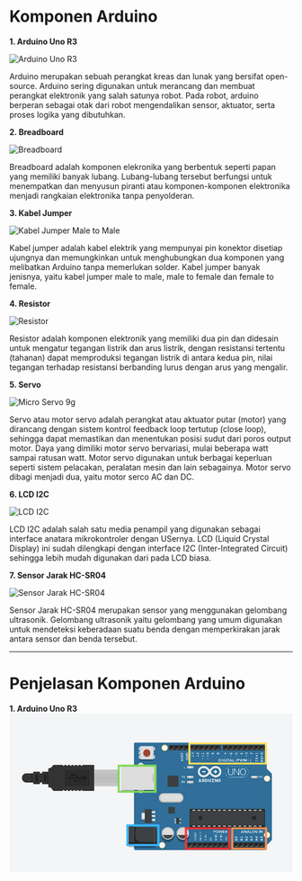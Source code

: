 # Komponen Arduino

**1. Arduino Uno R3**

![Arduino Uno R3](https://cdn.pixabay.com/photo/2014/09/10/23/44/integrated-circuit-441289_1280.jpg)

Arduino merupakan sebuah perangkat kreas dan lunak yang bersifat open-source. Arduino sering digunakan untuk merancang dan membuat perangkat elektronik yang salah satunya robot. Pada robot, arduino berperan sebagai otak dari robot mengendalikan sensor, aktuator, serta proses logika yang dibutuhkan.

**2. Breadboard**

![Breadboard](https://cdn-shop.adafruit.com/970x728/4539-03.jpg)

Breadboard adalah komponen elekronika yang berbentuk seperti papan yang memiliki banyak lubang. Lubang-lubang tersebut berfungsi untuk menempatkan dan menyusun piranti atau komponen-komponen elektronika menjadi rangkaian elektronika tanpa penyolderan.

**3. Kabel Jumper**

![Kabel Jumper Male to Male](https://blogger.googleusercontent.com/img/b/R29vZ2xl/AVvXsEj0WwBXz4eA8hSjtPsSaFB5rT6FIj2NZbC1xKpTKa38czXK61tjwFuCH7xxdRUAdVzU8Uqx2_f9BHsmJzYNFdLtvG_JuLzjDNs95f0x2LE8T3P5SGU3-il_OntZb9eK-_LiZhD7Ro0V9AlLDKJjHsqhZlhX6NJNiAlNFA-vqe-NjQIMU2vGDYcI8-Jg/s500/male%20to%20male.jpg)

Kabel jumper adalah kabel elektrik yang mempunyai pin konektor disetiap ujungnya dan memungkinkan untuk menghubungkan dua komponen yang melibatkan Arduino tanpa memerlukan solder. Kabel jumper banyak jenisnya, yaitu kabel jumper male to male, male to female dan female to female.

**4. Resistor**

![Resistor](https://blogger.googleusercontent.com/img/b/R29vZ2xl/AVvXsEgYgswCAN-MaOYNtnACfDuSMjKNCeyH6V1QEZJrvkHbpe6d8Zo567COM2JRfeDg-v3jyGSDEOV1FQe4ipOsIp3nF7c4fCShcQuKymg_8M_2W7Zh-cTvPUmeXkWhkFV2DBnmymmJtcM_Bt0/w320-h224/Electronic-Axial-Lead-Resistors-Array+%2528FILEminimizer%2529.jpg)

Resistor adalah komponen elektronik yang memiliki dua pin dan didesain untuk mengatur tegangan listrik dan arus listrik, dengan resistansi tertentu (tahanan) dapat memproduksi tegangan listrik di antara kedua pin, nilai tegangan terhadap resistansi berbanding lurus dengan arus yang mengalir.

**5. Servo**

![Micro Servo 9g](https://planetheli.com/image/cache/catalog/Product/Servo/SG-90-SG90-9g-Mirco-Servos-For-Futaba-Hitec-RC-2-800x500-0.JPG)

Servo atau motor servo adalah perangkat atau aktuator putar (motor) yang dirancang dengan sistem kontrol feedback loop tertutup (close loop), sehingga dapat memastikan dan menentukan posisi sudut dari poros output motor. Daya yang dimiliki motor servo bervariasi, mulai beberapa watt sampai ratusan watt. Motor servo digunakan untuk berbagai keperluan seperti sistem pelacakan, peralatan mesin dan lain sebagainya. Motor servo dibagi menjadi dua, yaitu motor serco AC dan DC. 

**6. LCD I2C**

![LCD I2C](https://blogger.googleusercontent.com/img/b/R29vZ2xl/AVvXsEh0rOsbnPj25SIX2N0B25BVcKMiaDFOgfVN6aSN2wPXiSAXC7UiuJV2B8CDYTT4C2XsoGSTIs1xY2wpEgwu08uXUwh7OcUjtaGDTuh1JiXnBXP9IalmmxUf2Z68xSZrRjmg8tX72CD1GZ5o/s320/8119219_b2f5dd90-e31c-4945-b529-1b408c0f3142_640_572%2527%2527.jpg)

LCD I2C adalah salah satu media penampil yang digunakan sebagai interface anatara mikrokontroler dengan USernya. LCD (Liquid Crystal Display) ini sudah dilengkapi dengan interface I2C (Inter-Integrated Circuit) sehingga lebih mudah digunakan dari pada LCD biasa.

**7. Sensor Jarak HC-SR04**

![Sensor Jarak HC-SR04](https://blogger.googleusercontent.com/img/b/R29vZ2xl/AVvXsEh7FTK0RCMiMrBNrnh19Clw1AtqnYTH9Vbm-hK4e0lEVcwKkBpzK0Al0kFypdSzfpGphlkS1e_N7qKouM9pKzQeG744OCyoEyQUmp5sgK3lfP0SIfjxOHAzspNfH8tGry-qsGrFcW1Wbg0tnXrzKs3SJZkg6XVqy2ulMZ5ZVVPI5uPKKCUOCTC6bkKa/s16000/ultrasonic.jpg)

Sensor Jarak HC-SR04 merupakan sensor yang menggunakan gelombang ultrasonik. Gelombang ultrasonik yaitu gelombang yang umum digunakan untuk mendeteksi keberadaan suatu benda dengan memperkirakan jarak antara sensor dan benda tersebut.

---

# Penjelasan Komponen Arduino

**1. Arduino Uno R3**
![Arduino UNO R3](Day2_Arduino_Dasar/Images/arduino_edit.png)